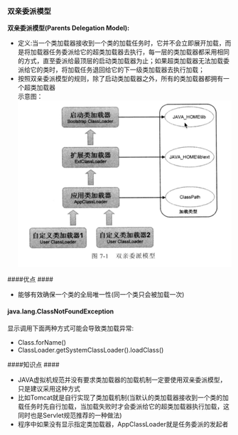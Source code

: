 ### 双亲委派模型

**双亲委派模型\(Parents Delegation Model\):**

* 定义:当一个类加载器接收到一个类的加载任务时，它并不会立即展开加载，而是将加载器任务委派给它的超类加载器去执行，每一层的类加载器都采用相同的方式，直至委派给最顶层的启动类加载器为止；如果超类加载器无法加载委派给它的类时，将加载任务退回给它的下一级类加载器去执行加载；
* 按照双亲委派模型的规则，除了启动类加载器之外，所有的类加载器都拥有一个超类加载器<br>
示意图：
![](/assets/201708050023.png)


####优点 ####
* 能够有效确保一个类的全局唯一性(同一个类只会被加载一次)

#### java.lang.ClassNotFoundException ####
显示调用下面两种方式可能会导致类加载异常:
- Class.forName()
- ClassLoader.getSystemClassLoader().loadClass()

####知识点 ####
* JAVA虚拟机规范并没有要求类加载器的加载机制一定要使用双亲委派模型，只是建议采用这种方式
* 比如Tomcat就是自行实现了类加载机制(当默认的类加载器接收到一个类的加载任务时先自行加载，当加载失败时才会委派给它的超类加载器执行加载，这同时也是Servlet规范推荐的一种做法)
* 程序中如果没有显示指定类加载器，AppClassLoader就是任务委派的发起者
